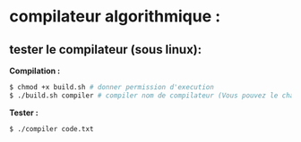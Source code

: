 # compilateur algorithmique :

## tester le compilateur (sous linux):

**Compilation :**

```bash
$ chmod +x build.sh # donner permission d'execution
$ ./build.sh compiler # compiler nom de compilateur (Vous pouvez le changer)
```
**Tester :**
```code
$ ./compiler code.txt

```